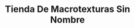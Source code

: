 ---
title: "Tienda De Macrotexturas Sin Nombre"
url: /san-luis-mextepec/tienda-de-macrotexturas-sin-nombre/
shop: suministros médicos
---